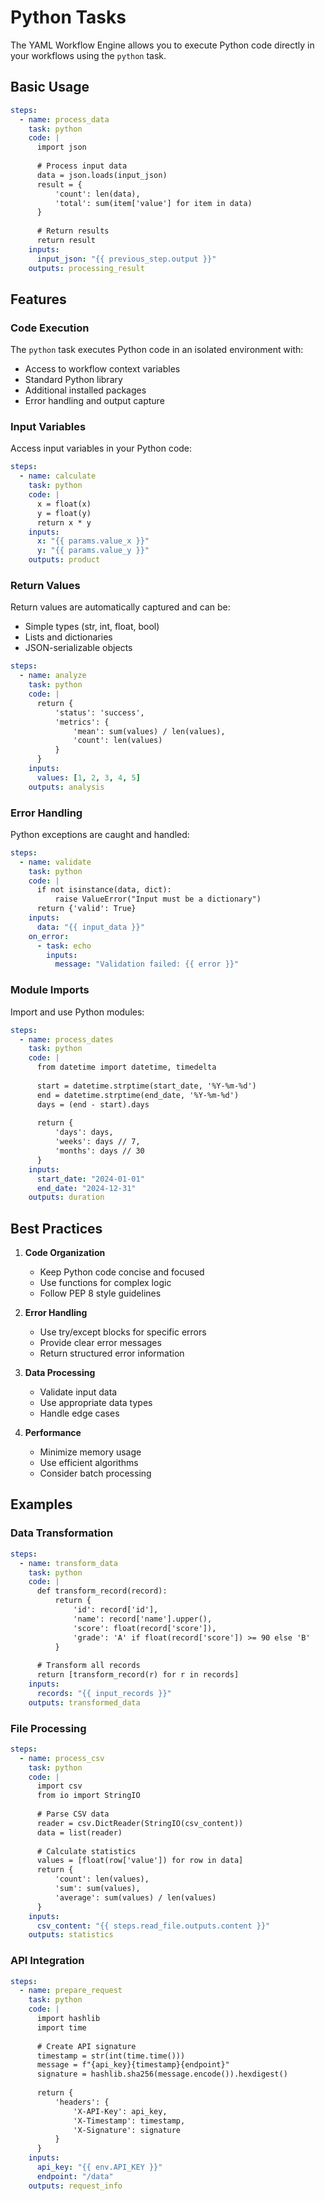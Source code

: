 # Python Tasks

The YAML Workflow Engine allows you to execute Python code directly in your workflows using the `python` task.

## Basic Usage

```yaml
steps:
  - name: process_data
    task: python
    code: |
      import json
      
      # Process input data
      data = json.loads(input_json)
      result = {
          'count': len(data),
          'total': sum(item['value'] for item in data)
      }
      
      # Return results
      return result
    inputs:
      input_json: "{{ previous_step.output }}"
    outputs: processing_result
```

## Features

### Code Execution

The `python` task executes Python code in an isolated environment with:
- Access to workflow context variables
- Standard Python library
- Additional installed packages
- Error handling and output capture

### Input Variables

Access input variables in your Python code:

```yaml
steps:
  - name: calculate
    task: python
    code: |
      x = float(x)
      y = float(y)
      return x * y
    inputs:
      x: "{{ params.value_x }}"
      y: "{{ params.value_y }}"
    outputs: product
```

### Return Values

Return values are automatically captured and can be:
- Simple types (str, int, float, bool)
- Lists and dictionaries
- JSON-serializable objects

```yaml
steps:
  - name: analyze
    task: python
    code: |
      return {
          'status': 'success',
          'metrics': {
              'mean': sum(values) / len(values),
              'count': len(values)
          }
      }
    inputs:
      values: [1, 2, 3, 4, 5]
    outputs: analysis
```

### Error Handling

Python exceptions are caught and handled:

```yaml
steps:
  - name: validate
    task: python
    code: |
      if not isinstance(data, dict):
          raise ValueError("Input must be a dictionary")
      return {'valid': True}
    inputs:
      data: "{{ input_data }}"
    on_error:
      - task: echo
        inputs:
          message: "Validation failed: {{ error }}"
```

### Module Imports

Import and use Python modules:

```yaml
steps:
  - name: process_dates
    task: python
    code: |
      from datetime import datetime, timedelta
      
      start = datetime.strptime(start_date, '%Y-%m-%d')
      end = datetime.strptime(end_date, '%Y-%m-%d')
      days = (end - start).days
      
      return {
          'days': days,
          'weeks': days // 7,
          'months': days // 30
      }
    inputs:
      start_date: "2024-01-01"
      end_date: "2024-12-31"
    outputs: duration
```

## Best Practices

1. **Code Organization**
   - Keep Python code concise and focused
   - Use functions for complex logic
   - Follow PEP 8 style guidelines

2. **Error Handling**
   - Use try/except blocks for specific errors
   - Provide clear error messages
   - Return structured error information

3. **Data Processing**
   - Validate input data
   - Use appropriate data types
   - Handle edge cases

4. **Performance**
   - Minimize memory usage
   - Use efficient algorithms
   - Consider batch processing

## Examples

### Data Transformation

```yaml
steps:
  - name: transform_data
    task: python
    code: |
      def transform_record(record):
          return {
              'id': record['id'],
              'name': record['name'].upper(),
              'score': float(record['score']),
              'grade': 'A' if float(record['score']) >= 90 else 'B'
          }
      
      # Transform all records
      return [transform_record(r) for r in records]
    inputs:
      records: "{{ input_records }}"
    outputs: transformed_data
```

### File Processing

```yaml
steps:
  - name: process_csv
    task: python
    code: |
      import csv
      from io import StringIO
      
      # Parse CSV data
      reader = csv.DictReader(StringIO(csv_content))
      data = list(reader)
      
      # Calculate statistics
      values = [float(row['value']) for row in data]
      return {
          'count': len(values),
          'sum': sum(values),
          'average': sum(values) / len(values)
      }
    inputs:
      csv_content: "{{ steps.read_file.outputs.content }}"
    outputs: statistics
```

### API Integration

```yaml
steps:
  - name: prepare_request
    task: python
    code: |
      import hashlib
      import time
      
      # Create API signature
      timestamp = str(int(time.time()))
      message = f"{api_key}{timestamp}{endpoint}"
      signature = hashlib.sha256(message.encode()).hexdigest()
      
      return {
          'headers': {
              'X-API-Key': api_key,
              'X-Timestamp': timestamp,
              'X-Signature': signature
          }
      }
    inputs:
      api_key: "{{ env.API_KEY }}"
      endpoint: "/data"
    outputs: request_info
``` 